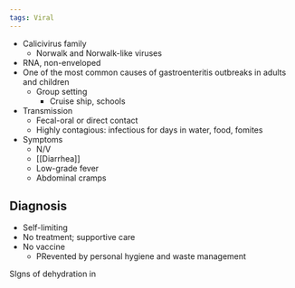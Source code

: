 ```yaml
---
tags: Viral
---
```

- Calicivirus family
	- Norwalk and Norwalk-like viruses
- RNA, non-enveloped
- One of the most common causes of gastroenteritis outbreaks in adults and children
	- Group setting
		- Cruise ship, schools
- Transmission
	- Fecal-oral or direct contact
	- Highly contagious: infectious for days in water, food, fomites
- Symptoms
	- N/V
	- [[Diarrhea]]
	- Low-grade fever
	- Abdominal cramps
## Diagnosis
- Self-limiting
- No treatment; supportive care
- No vaccine
	- PRevented by personal hygiene and waste management


SIgns of dehydration in 